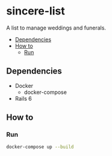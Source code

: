 # sincere-list

A list to manage weddings and funerals.

- [Dependencies](#dependencies)
- [How to](#how-to)
  - [Run](#run)

## Dependencies

- Docker
  - docker-compose
- Rails 6

## How to

### Run

```sh
docker-compose up --build
```
